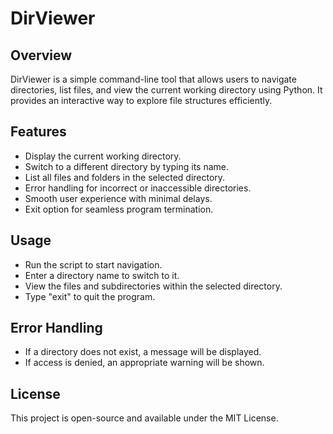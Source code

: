 # DirViewer

## Overview
DirViewer is a simple command-line tool that allows users to navigate directories, list files, and view the current working directory using Python. It provides an interactive way to explore file structures efficiently.

## Features
- Display the current working directory.
- Switch to a different directory by typing its name.
- List all files and folders in the selected directory.
- Error handling for incorrect or inaccessible directories.
- Smooth user experience with minimal delays.
- Exit option for seamless program termination.

## Usage
- Run the script to start navigation.
- Enter a directory name to switch to it.
- View the files and subdirectories within the selected directory.
- Type "exit" to quit the program.

## Error Handling
- If a directory does not exist, a message will be displayed.
- If access is denied, an appropriate warning will be shown.

## License
This project is open-source and available under the MIT License.
